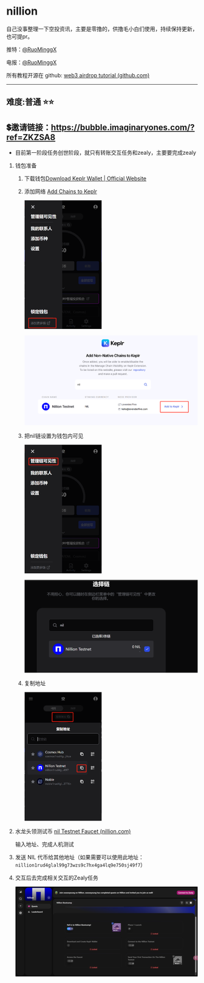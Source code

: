 # nillion

自己没事整理一下空投资讯，主要是零撸的，供撸毛小白们使用，持续保持更新，也可提pr。

推特：[@RuoMinggX](https://x.com/RuoMinggX)

电报：[@RuoMinggX](https://t.me/RuoMinggX)

所有教程开源在 github: [web3 airdrop tutorial (github.com)](https://github.com/Patrickming/Airdrop-Tutorial/tree/main)

---

## 难度:普通 :star::star:

## 💲邀请链接：https://bubble.imaginaryones.com/?ref=ZKZSA8

- 目前第一阶段任务创世阶段，就只有转账交互任务和zealy，主要要完成zealy

1. 钱包准备

   1. 下载钱包[Download Keplr Wallet | Official Website](https://www.keplr.app/download)

   2. 添加网络 [Add Chains to Keplr](https://chains.keplr.app/)

      <img src="./assets/image-20240605112221323.png" alt="image-20240605112221323" style="zoom:33%;" />

      ![image-20240605112315627](./assets/image-20240605112315627.png)

   3. 把nil链设置为钱包内可见

      <img src="./assets/image-20240605112440570.png" alt="image-20240605112440570" style="zoom:33%;" />

      ![image-20240605112411247](./assets/image-20240605112411247.png)

   4. 复制地址

      <img src="./assets/image-20240605112548261.png" alt="image-20240605112548261" style="zoom:33%;" />

2. 水龙头领测试币 [nil Testnet Faucet (nillion.com)](https://faucet.testnet.nillion.com/)

   输入地址、完成人机测试

3. 发送 NIL 代币给其他地址（如果需要可以使用此地址：`nillion1rud4glal99g73wzs9c7hx4ga4lq9e750sj49f7`）

4. 交互后去完成相关交互的Zealy任务

   ![image-20240605113037141](./assets/image-20240605113037141.png)